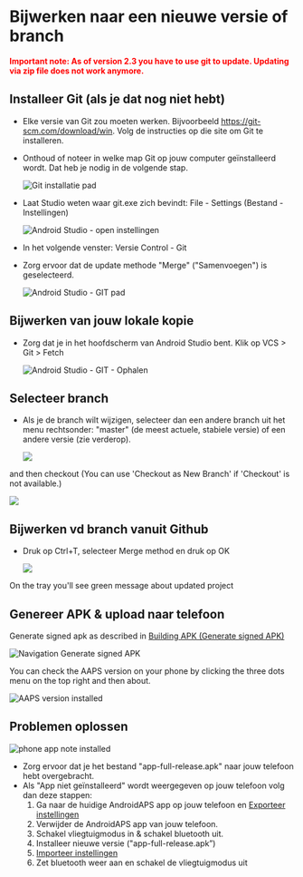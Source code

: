 # Bijwerken naar een nieuwe versie of branch

<font color="#FF0000"><b>Important note: As of version 2.3 you have to use git to update. Updating via zip file does not work anymore.</font></b>

## Installeer Git (als je dat nog niet hebt)

* Elke versie van Git zou moeten werken. Bijvoorbeeld <https://git-scm.com/download/win>. Volg de instructies op die site om Git te installeren.
* Onthoud of noteer in welke map Git op jouw computer geïnstalleerd wordt. Dat heb je nodig in de volgende stap.
    
    ![Git installatie pad](../images/Update_GitPath.png)

* Laat Studio weten waar git.exe zich bevindt: File - Settings (Bestand - Instellingen)
    
    ![Android Studio - open instellingen](../images/Update_GitSettings1.png)

* In het volgende venster: Versie Control - Git

* Zorg ervoor dat de update methode "Merge" ("Samenvoegen") is geselecteerd.
    
    ![Android Studio - GIT pad](../images/Update_GitSettings2.png)

## Bijwerken van jouw lokale kopie

* Zorg dat je in het hoofdscherm van Android Studio bent. Klik op VCS > Git > Fetch
    
    ![Android Studio - GIT - Ophalen](../images/Update_Fetch.png)

## Selecteer branch

* Als je de branch wilt wijzigen, selecteer dan een andere branch uit het menu rechtsonder: "master" (de meest actuele, stabiele versie) of een andere versie (zie verderop).
    
    ![](../images/UpdateAAPS1.png)

and then checkout (You can use 'Checkout as New Branch' if 'Checkout' is not available.)

![](../images/UpdateAAPS2.png)

## Bijwerken vd branch vanuit Github

* Druk op Ctrl+T, selecteer Merge method en druk op OK
    
    ![](../images/merge.png)

On the tray you'll see green message about updated project

## Genereer APK & upload naar telefoon

Generate signed apk as described in [Building APK (Generate signed APK)](../Installing-AndroidAPS/Building-APK#generate-signed-apk)

![Navigation Generate signed APK](../images/GenerateSignedAPK.PNG)

You can check the AAPS version on your phone by clicking the three dots menu on the top right and then about.

![AAPS version installed](../images/Update_VersionCheck.png)

## Problemen oplossen

![phone app note installed](../images/Update_AppNotInstalled.png)

* Zorg ervoor dat je het bestand "app-full-release.apk" naar jouw telefoon hebt overgebracht.
* Als "App niet geïnstalleerd" wordt weergegeven op jouw telefoon volg dan deze stappen: 
    1. Ga naar de huidige AndroidAPS app op jouw telefoon en [Exporteer instellingen](../Usage/Objectives#export-import-settings)
    2. Verwijder de AndroidAPS app van jouw telefoon.
    3. Schakel vliegtuigmodus in & schakel bluetooth uit.
    4. Installeer nieuwe versie ("app-full-release.apk”)
    5. [Importeer instellingen](../Usage/Objectives#export-import-settings)
    6. Zet bluetooth weer aan en schakel de vliegtuigmodus uit